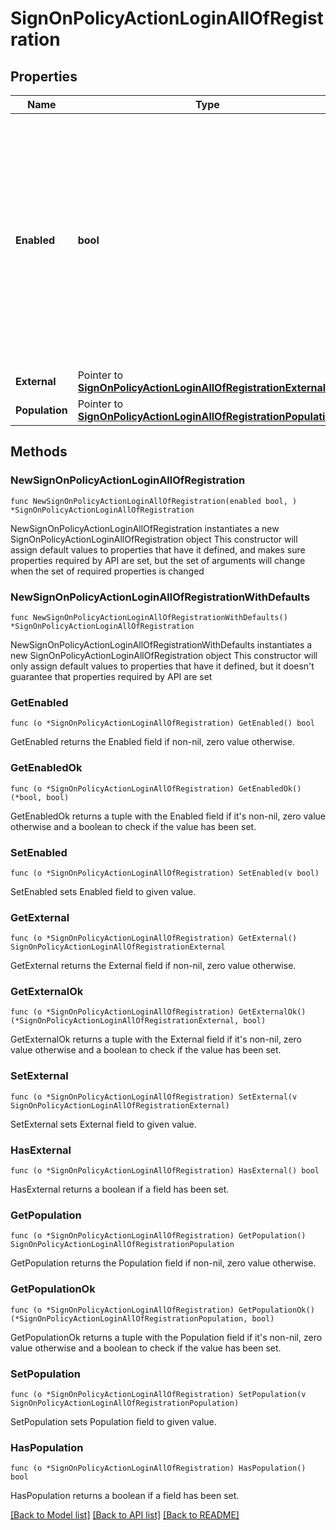 # SignOnPolicyActionLoginAllOfRegistration

## Properties

Name | Type | Description | Notes
------------ | ------------- | ------------- | -------------
**Enabled** | **bool** | A boolean that specifies the enabled/disabled state of the policy action. The default is disabled when creating a new policy. When enabled, it allows the use of the new user registration flow. This attribute should be set to true when implementing the social login sign-on policy option. | 
**External** | Pointer to [**SignOnPolicyActionLoginAllOfRegistrationExternal**](SignOnPolicyActionLoginAllOfRegistrationExternal.md) |  | [optional] 
**Population** | Pointer to [**SignOnPolicyActionLoginAllOfRegistrationPopulation**](SignOnPolicyActionLoginAllOfRegistrationPopulation.md) |  | [optional] 

## Methods

### NewSignOnPolicyActionLoginAllOfRegistration

`func NewSignOnPolicyActionLoginAllOfRegistration(enabled bool, ) *SignOnPolicyActionLoginAllOfRegistration`

NewSignOnPolicyActionLoginAllOfRegistration instantiates a new SignOnPolicyActionLoginAllOfRegistration object
This constructor will assign default values to properties that have it defined,
and makes sure properties required by API are set, but the set of arguments
will change when the set of required properties is changed

### NewSignOnPolicyActionLoginAllOfRegistrationWithDefaults

`func NewSignOnPolicyActionLoginAllOfRegistrationWithDefaults() *SignOnPolicyActionLoginAllOfRegistration`

NewSignOnPolicyActionLoginAllOfRegistrationWithDefaults instantiates a new SignOnPolicyActionLoginAllOfRegistration object
This constructor will only assign default values to properties that have it defined,
but it doesn't guarantee that properties required by API are set

### GetEnabled

`func (o *SignOnPolicyActionLoginAllOfRegistration) GetEnabled() bool`

GetEnabled returns the Enabled field if non-nil, zero value otherwise.

### GetEnabledOk

`func (o *SignOnPolicyActionLoginAllOfRegistration) GetEnabledOk() (*bool, bool)`

GetEnabledOk returns a tuple with the Enabled field if it's non-nil, zero value otherwise
and a boolean to check if the value has been set.

### SetEnabled

`func (o *SignOnPolicyActionLoginAllOfRegistration) SetEnabled(v bool)`

SetEnabled sets Enabled field to given value.


### GetExternal

`func (o *SignOnPolicyActionLoginAllOfRegistration) GetExternal() SignOnPolicyActionLoginAllOfRegistrationExternal`

GetExternal returns the External field if non-nil, zero value otherwise.

### GetExternalOk

`func (o *SignOnPolicyActionLoginAllOfRegistration) GetExternalOk() (*SignOnPolicyActionLoginAllOfRegistrationExternal, bool)`

GetExternalOk returns a tuple with the External field if it's non-nil, zero value otherwise
and a boolean to check if the value has been set.

### SetExternal

`func (o *SignOnPolicyActionLoginAllOfRegistration) SetExternal(v SignOnPolicyActionLoginAllOfRegistrationExternal)`

SetExternal sets External field to given value.

### HasExternal

`func (o *SignOnPolicyActionLoginAllOfRegistration) HasExternal() bool`

HasExternal returns a boolean if a field has been set.

### GetPopulation

`func (o *SignOnPolicyActionLoginAllOfRegistration) GetPopulation() SignOnPolicyActionLoginAllOfRegistrationPopulation`

GetPopulation returns the Population field if non-nil, zero value otherwise.

### GetPopulationOk

`func (o *SignOnPolicyActionLoginAllOfRegistration) GetPopulationOk() (*SignOnPolicyActionLoginAllOfRegistrationPopulation, bool)`

GetPopulationOk returns a tuple with the Population field if it's non-nil, zero value otherwise
and a boolean to check if the value has been set.

### SetPopulation

`func (o *SignOnPolicyActionLoginAllOfRegistration) SetPopulation(v SignOnPolicyActionLoginAllOfRegistrationPopulation)`

SetPopulation sets Population field to given value.

### HasPopulation

`func (o *SignOnPolicyActionLoginAllOfRegistration) HasPopulation() bool`

HasPopulation returns a boolean if a field has been set.


[[Back to Model list]](../README.md#documentation-for-models) [[Back to API list]](../README.md#documentation-for-api-endpoints) [[Back to README]](../README.md)



